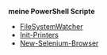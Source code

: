 **meine PowerShell Scripte**

- [FileSystemWatcher](https://github.com/dr-woitschek/powershell/blob/main/Scripte/FileSystemWatcher/)
- [Init-Printers](https://github.com/dr-woitschek/powershell/blob/main/Scripte/Init-Printers/)
- [New-Selenium-Browser](https://github.com/dr-woitschek/powershell/blob/main/Scripte/New-Selenium-Browser/)
